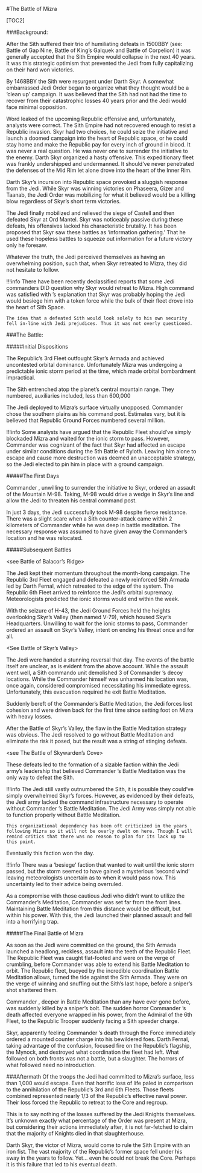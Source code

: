 #The Battle of Mizra

[TOC2]

###Background:

After the Sith suffered their trio of humiliating defeats in 1500BBY (see: Battle of Gap Nine, Battle of King’s Galquek and Battle of Corpelion) it was generally accepted that the Sith Empire would collapse in the next 40 years. It was this strategic optimism that prevented the Jedi from fully capitalizing on their hard won victories.

By 1468BBY the Sith were resurgent under Darth Skyr. A somewhat embarrassed Jedi Order began to organize what they thought would be a ‘clean up’ campaign. It was believed that the Sith had not had the time to recover from their catastrophic losses 40 years prior and the Jedi would face minimal opposition.

Word leaked of the upcoming Republic offensive and, unfortunately, analysts were correct. The Sith Empire had not recovered enough to resist a Republic invasion. Skyr had two choices, he could seize the initiative and launch a doomed campaign into the heart of Republic space, or he could stay home and make the Republic pay for every inch of ground in blood. It was never a real question. He was never one to surrender the initiative to the enemy. Darth Skyr organized a hasty offensive. This expeditionary fleet was frankly undershipped and undermanned. It should’ve never penetrated the defenses of the Mid Rim let alone drove into the heart of the Inner Rim.

Darth Skyr’s incursion into Republic space provoked a sluggish response from the Jedi. While Skyr was winning victories on Phaseera, Gizer and Taanab, the Jedi Order was mobilizing for what it believed would be a killing blow regardless of Skyr’s short term victories. 

The Jedi finally mobilized and relieved the siege of Castell and then defeated Skyr at Ord Mantel. Skyr was noticeably passive during these defeats, his offensives lacked his characteristic brutality. It has been proposed that Skyr saw these battles as ‘information gathering.’ That he used these hopeless battles to squeeze out information for a future victory only he foresaw. 

Whatever the truth, the Jedi perceived themselves as having an overwhelming position, such that, when Skyr retreated to Mizra, they did not hesitate to follow.

!!!info
	<Addendum>
	There have been recently declassified reports that some Jedi commanders DID question why Skyr would retreat to Mizra. High command was satisfied with <redacted>’s explanation that Skyr was probably hoping the Jedi would besiege him with a token force while the bulk of their fleet drove into the heart of Sith Space.

	The idea that a defeated Sith would look solely to his own security fell in-line with Jedi prejudices. Thus it was not overly questioned.

###The Battle:

#####Initial Dispositions

The Republic’s 3rd Fleet outfought Skyr’s Armada and achieved uncontested orbital dominance. Unfortunately Mizra was undergoing a predictable ionic storm period at the time, which made orbital bombardment impractical. 

The Sith entrenched atop the planet’s central mountain range. They numbered, auxiliaries included, less than 600,000

The Jedi deployed to Mizra’s surface virtually unopposed. Commander <redacted> chose the southern plains as his command post. Estimates vary, but it is believed that Republic Ground Forces numbered several million.

!!!info
	Some analysts have argued that the Republic Fleet should’ve simply blockaded Mizra and waited for the ionic storm to pass. However, Commander <redacted> was cognizant of the fact that Skyr had affected an escape under similar conditions during the 5th Battle of Ryloth. Leaving him alone to escape and cause more destruction was deemed an unacceptable strategy, so the Jedi elected to pin him in place with a ground campaign.

#####The First Days

Commander <redacted>, unwilling to surrender the initiative to Skyr, ordered an assault of the Mountain M-98. Taking, M-98 would drive a wedge in Skyr’s line and allow the Jedi to threaten his central command post.

<see Battle of M-98.>

In just 3 days, the Jedi successfully took M-98 despite fierce resistance. There was a slight scare when a Sith counter-attack came within 2 kilometers of Commander <redacted> while he was deep in battle meditation. The necessary response was assumed to have given away the Commander’s location and he was relocated. 

#####Subsequent Battles

<see Battle of Balacor’s Ridge>

<see Battle of Ray Falls>

<see Battle of Xiarr Canyon>

<see Battle of H-43>

The Jedi kept their momentum throughout the month-long campaign. The Republic 3rd Fleet engaged and defeated a newly reinforced Sith Armada led by Darth Fernal, which retreated to the edge of the system. The Republic 6th Fleet arrived to reinforce the Jedi’s orbital supremacy. Meteorologists predicted the ionic storms would end within the week.

With the seizure of H-43, the Jedi Ground Forces held the heights overlooking Skyr’s Valley (then named V-79), which housed Skyr’s Headquarters. Unwilling to wait for the ionic storms to pass, Commander <redacted> ordered an assault on Skyr’s Valley, intent on ending his threat once and for all.

<See Battle of Skyr’s Valley>

The Jedi were handed a stunning reversal that day. The events of the battle itself are unclear, as is evident from the above account. While the assault went well, a Sith commando unit demolished 3 of Commander <redacted>’s decoy locations. While the Commander himself was unharmed his location was, once again, considered compromised necessitating his immediate egress. Unfortunately, this evacuation required he exit Battle Meditation. 

Suddenly bereft of the Commander’s Battle Meditation, the Jedi forces lost cohesion and were driven back for the first time since setting foot on Mizra with heavy losses. 

After the Battle of Skyr’s Valley, the flaw in the Battle Meditation strategy was obvious. The Jedi resolved to go without Battle Meditation and eliminate the risk it posed, but the result was a string of stinging defeats.

<see  The Assault on M-22>

<see The Battle of Skywarden’s Cove>

These defeats led to the formation of a sizable faction within the Jedi army’s leadership that believed Commander <redacted>’s Battle Meditation was the only way to defeat the Sith.

!!!info
	The Jedi still vastly outnumbered the Sith, it is possible they could’ve simply overwhelmed Skyr’s forces. However, as evidenced by their defeats, the Jedi army lacked the command infrastructure necessary to operate without Commander <redacted>’s Battle Meditation. The Jedi Army was simply not able to function properly without Battle Meditation.

	This organizational dependency has been oft criticized in the years following Mizra so it will not be overly dwelt on here. Though I will remind critics that there was no reason to plan for its lack up to this point.

Eventually this faction won the day.

!!!info
	There was a ‘besiege’ faction that wanted to wait until the ionic storm passed, but the storm seemed to have gained a mysterious ‘second wind’ leaving meteorologists uncertain as to when it would pass now. This uncertainty led to their advice being overruled.

As a compromise with those cautious Jedi who didn’t want to utilize the Commander’s Meditation, Commander <redacted> was set far from the front lines. Maintaining Battle Meditation from this distance would be difficult, but within his power. With this, the Jedi launched their planned assault and fell into a horrifying trap.

#####The Final Battle of Mizra

As soon as the Jedi were committed on the ground, the Sith Armada launched a headlong, reckless, assault into the teeth of the Republic Fleet. The Republic Fleet was caught flat-footed and were on the verge of crumbling, before Commander <redacted> was able to extend his Battle Meditation to orbit. The Republic fleet, buoyed by the incredible coordination Battle Meditation allows, turned the tide against the Sith Armada. They were on the verge of winning and snuffing out the Sith’s last hope, before a sniper’s shot shattered them.

Commander <redacted>, deeper in Battle Meditation than any have ever gone before, was suddenly killed by a sniper’s bolt. The sudden horror Commander <redacted>’s death affected everyone wrapped in his power, from the Admiral of the 6th Fleet, to the Republic Trooper suddenly facing a Sith speeder charge.

Skyr, apparently feeling Commander <redacted>’s death through the Force immediately ordered a mounted counter charge into his bewildered foes. Darth Fernal, taking advantage of the confusion, focused fire on the Republic’s flagship, the Mynock, and destroyed what coordination the fleet had left. What followed on both fronts was not a battle, but a slaughter. The horrors of what followed need no introduction.

###Aftermath
Of the troops the Jedi had committed to Mizra’s surface, less than 1,000 would escape. Even that horrific loss of life paled in comparison to the annihilation of the Republic’s 3rd and 6th Fleets. Those fleets combined represented nearly 1/3 of the Republic’s effective naval power. Their loss forced the Republic to retreat to the Core and regroup.

This is to say nothing of the losses suffered by the Jedi Knights themselves. It’s unknown exactly what percentage of the Order was present at Mizra, but considering their actions immediately after, it is not far-fetched to claim that the majority of Knights died in that slaughterhouse.

Darth Skyr, the victor of Mizra, would come to rule the Sith Empire with an iron fist. The vast majority of the Republic’s former space fell under his sway in the years to follow. Yet… even he could not break the Core. Perhaps it is this failure that led to his eventual death.